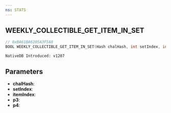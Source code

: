 ```yaml
---
ns: STATS
---
```

## WEEKLY_COLLECTIBLE_GET_ITEM_IN_SET

```c
// 0xBA61BA6205A3F5A8
BOOL WEEKLY_COLLECTIBLE_GET_ITEM_IN_SET(Hash chalHash, int setIndex, int itemIndex, Hash* p3, int* p4);
```

```
NativeDB Introduced: v1207
```

## Parameters
* **chalHash**:
* **setIndex**:
* **itemIndex**:
* **p3**:
* **p4**:
